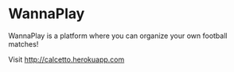 WannaPlay
=========

WannaPlay is a platform where you can organize your own football matches!

Visit http://calcetto.herokuapp.com 